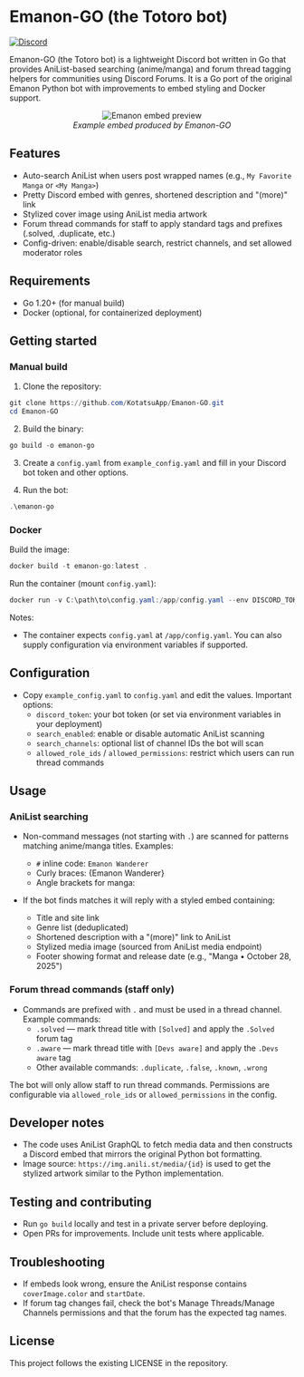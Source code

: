 # Emanon-GO (the Totoro bot)

[![Discord](https://img.shields.io/discord/898363402467045416?color=5865f2&label=discord)](https://discord.gg/NNJ5RgVBC5)

Emanon-GO (the Totoro bot) is a lightweight Discord bot written in Go that provides AniList-based
searching (anime/manga) and forum thread tagging helpers for communities using
Discord Forums. It is a Go port of the original Emanon Python bot with
improvements to embed styling and Docker support.

<p align="center">
	<img src="https://user-images.githubusercontent.com/61558546/179259314-6b71a9c7-ed1e-4ef2-95d3-11ec512f2180.png" alt="Emanon embed preview" style="max-width:100%;height:auto;" />
	<br/>
	<em>Example embed produced by Emanon-GO</em>
</p>

## Features
- Auto-search AniList when users post wrapped names (e.g., `My Favorite Manga` or `<My Manga>`)
- Pretty Discord embed with genres, shortened description and "(more)" link
- Stylized cover image using AniList media artwork
- Forum thread commands for staff to apply standard tags and prefixes (.solved, .duplicate, etc.)
- Config-driven: enable/disable search, restrict channels, and set allowed moderator roles

## Requirements
- Go 1.20+ (for manual build)
- Docker (optional, for containerized deployment)

## Getting started

### Manual build

1. Clone the repository:

```powershell
git clone https://github.com/KotatsuApp/Emanon-GO.git
cd Emanon-GO
```

2. Build the binary:

```powershell
go build -o emanon-go
```

3. Create a `config.yaml` from `example_config.yaml` and fill in your Discord bot token and other options.

4. Run the bot:

```powershell
.\emanon-go
```

### Docker

Build the image:

```powershell
docker build -t emanon-go:latest .
```

Run the container (mount `config.yaml`):

```powershell
docker run -v C:\path\to\config.yaml:/app/config.yaml --env DISCORD_TOKEN="YOUR_TOKEN" --name emanon-go emanon-go:latest
```

Notes:
- The container expects `config.yaml` at `/app/config.yaml`. You can also supply configuration via environment variables if supported.

## Configuration
- Copy `example_config.yaml` to `config.yaml` and edit the values. Important options:
  - `discord_token`: your bot token (or set via environment variables in your deployment)
  - `search_enabled`: enable or disable automatic AniList scanning
  - `search_channels`: optional list of channel IDs the bot will scan
  - `allowed_role_ids` / `allowed_permissions`: restrict which users can run thread commands

## Usage

### AniList searching
- Non-command messages (not starting with `.`) are scanned for patterns matching anime/manga titles. Examples:
  - `#` inline code: `Emanon Wanderer`
  - Curly braces: {Emanon Wanderer}
  - Angle brackets for manga: <Emanon Wanderer>

- If the bot finds matches it will reply with a styled embed containing:
  - Title and site link
  - Genre list (deduplicated)
  - Shortened description with a "(more)" link to AniList
  - Stylized media image (sourced from AniList media endpoint)
  - Footer showing format and release date (e.g., "Manga • October 28, 2025")

### Forum thread commands (staff only)
- Commands are prefixed with `.` and must be used in a thread channel. Example commands:
  - `.solved` — mark thread title with `[Solved]` and apply the `.Solved` forum tag
  - `.aware` — mark thread title with `[Devs aware]` and apply the `.Devs aware` tag
  - Other available commands: `.duplicate`, `.false`, `.known`, `.wrong`

The bot will only allow staff to run thread commands. Permissions are configurable via `allowed_role_ids` or `allowed_permissions` in the config.

## Developer notes
- The code uses AniList GraphQL to fetch media data and then constructs a Discord embed that mirrors the original Python bot formatting.
- Image source: `https://img.anili.st/media/{id}` is used to get the stylized artwork similar to the Python implementation.

## Testing and contributing
- Run `go build` locally and test in a private server before deploying.
- Open PRs for improvements. Include unit tests where applicable.

## Troubleshooting
- If embeds look wrong, ensure the AniList response contains `coverImage.color` and `startDate`.
- If forum tag changes fail, check the bot's Manage Threads/Manage Channels permissions and that the forum has the expected tag names.

## License
This project follows the existing LICENSE in the repository.
